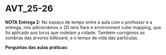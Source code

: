 # AVT_25-26

__NOTA Entrega 2:__ No espaço de tempo entre a aula com o professor e a entrega, nós adicionámos o 2D lens flare e environment cube mapping, que foi aplicado aos torus que rodeiam a cidade. Também corrigimos as sombras das árvores billboard, e o tempo de vida das partículas.

**Perguntas das aulas práticas:**
